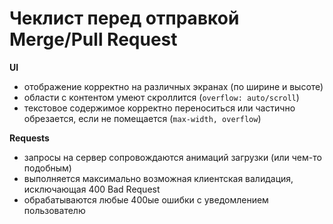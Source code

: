 Чеклист перед отправкой Merge/Pull Request
==========================================

**UI**
* отображение корректно на различных экранах (по ширине и высоте)
* области с контентом умеют скроллится (`overflow: auto/scroll`)
* текстовое содержимое корректно переноситься или частично обрезается, если не помещается (`max-width, overflow`)

**Requests**
* запросы на сервер сопровождаются анимаций загрузки (или чем-то подобным)
* выполняется максимально возможная клиентская валидация, исключающая 400 Bad Request
* обрабатываются любые 400ые ошибки с уведомлением пользователю